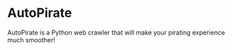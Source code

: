 # AutoPirate

AutoPirate is a Python web crawler that will make your pirating experience much smoother!
